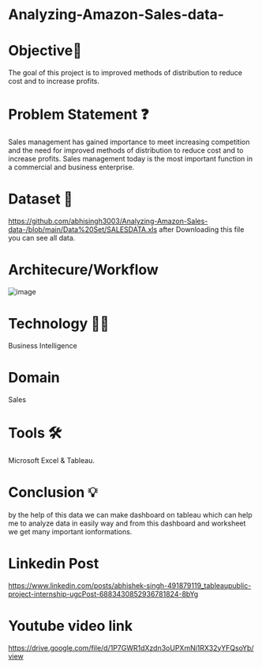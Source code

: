 # Analyzing-Amazon-Sales-data-
# Objective🎯
 The goal of this project is to  improved methods of distribution to reduce cost and to increase profits.
 # Problem Statement ❓
 Sales management has gained importance to meet increasing competition and the need
for improved methods of distribution to reduce cost and to increase profits. Sales
management today is the most important function in a commercial and business
enterprise.
# Dataset 📀
https://github.com/abhisingh3003/Analyzing-Amazon-Sales-data-/blob/main/Data%20Set/SALESDATA.xls 
after Downloading this file you can see all data.
# Architecure/Workflow
![image](https://user-images.githubusercontent.com/66269537/148683521-c948b9fb-5347-4843-8bff-24d8aa86f36f.png)

# Technology 👩‍💻
Business Intelligence
# Domain
Sales
# Tools 🛠
Microsoft Excel  & Tableau.
# Conclusion 💡
by the help of this data we can make dashboard on tableau which can help me to analyze data in easily way and from this dashboard and worksheet we get many important ionformations.
# Linkedin Post
https://www.linkedin.com/posts/abhishek-singh-491879119_tableaupublic-project-internship-ugcPost-6883430852936781824-8bYg
# Youtube video link
https://drive.google.com/file/d/1P7GWR1dXzdn3oUPXmNi1RX32yYFQsoYb/view

 
